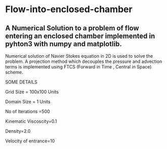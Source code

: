 # Flow-into-enclosed-chamber
## A Numerical Solution to a problem of flow entering an enclosed chamber implemented in pyhton3 with numpy and matplotlib.
Numerical solution of Navier Stokes equation in 2D is used to solve the problem. A projection method which decouples the pressure and advection terms is implemented using FTCS (Forward in Time , Central in Space) scheme. 

SOME DETAILS

Grid Size = 100x100 Units

Domain Size = 1 Units 

No of Iterations =500

Kinematic Viscoscity=0.1

Density=2.0

Velocity of entrance=10 
